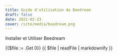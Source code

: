 ```yaml
---
title: Guide d'utilisation de Beedream
draft: false 
date: 2021-02-23 
cover: /site/media/beadream.png
---
```

Installer et Utiliser Beedream
<!--more-->

{{$file := .Get 0}}
{{ $file | readFile | markdownify }}